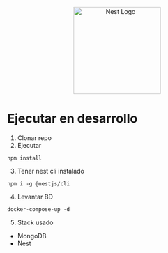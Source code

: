 <p align="center">
  <a href="http://nestjs.com/" target="blank"><img src="https://nestjs.com/img/logo-small.svg" width="200" alt="Nest Logo" /></a>
</p>

# Ejecutar en desarrollo

1. Clonar repo
2. Ejecutar

```
npm install
```

3. Tener nest cli instalado

```
npm i -g @nestjs/cli
```

4. Levantar BD

```
docker-compose-up -d
```

5. Stack usado

- MongoDB
- Nest
